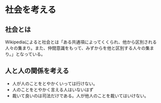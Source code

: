 # 社会を考える

## 社会とは

Wikipediaによると社会とは「ある共通項によってくくられ、他から区別される人々の集まり。また、仲間意識をもって、みずからを他と区別する人々の集まり。」となっている。

## 人と人の関係を考える

- 人が人のことをとやかくいっては行けない。
- 人のことをとやかく言える人はいないはず
- 裁いて良いのは司法だけである。人が他人のことを裁いてはいけない。

